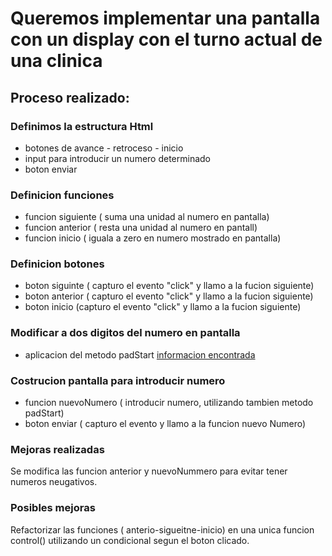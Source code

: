 <!-- markdownlint-disable MD036 -->

# Queremos implementar una pantalla con un display con el turno actual de una clinica

## Proceso realizado:

### Definimos la estructura Html

- botones de avance - retroceso - inicio
- input para introducir un numero determinado
- boton enviar

### Definicion funciones

- funcion siguiente ( suma una unidad al numero en pantalla)
- funcion anterior ( resta una unidad al numero en pantall)
- funcion inicio ( iguala a zero en numero mostrado en pantalla)

### Definicion botones

- boton siguinte ( capturo el evento "click" y llamo a la fucion siguiente)
- boton anterior ( capturo el evento "click" y llamo a la fucion siguiente)
- boton inicio (capturo el evento "click" y llamo a la fucion siguiente)

### Modificar a dos digitos del numero en pantalla

- aplicacion del metodo padStart [informacion encontrada](https://midu.dev/como-anadir-un-cero-a-la-izquierda-de-un-numero-en-javascript)

### Costrucion pantalla para introducir numero

- funcion nuevoNumero ( introducir numero, utilizando tambien metodo padStart)
- boton enviar ( capturo el evento y llamo a la funcion nuevo Numero)

### Mejoras realizadas

Se modifica las funcion anterior y nuevoNummero para evitar tener numeros neugativos.

### Posibles mejoras

Refactorizar las funciones ( anterio-sigueitne-inicio) en una unica funcion control() utilizando un condicional segun el boton clicado.
